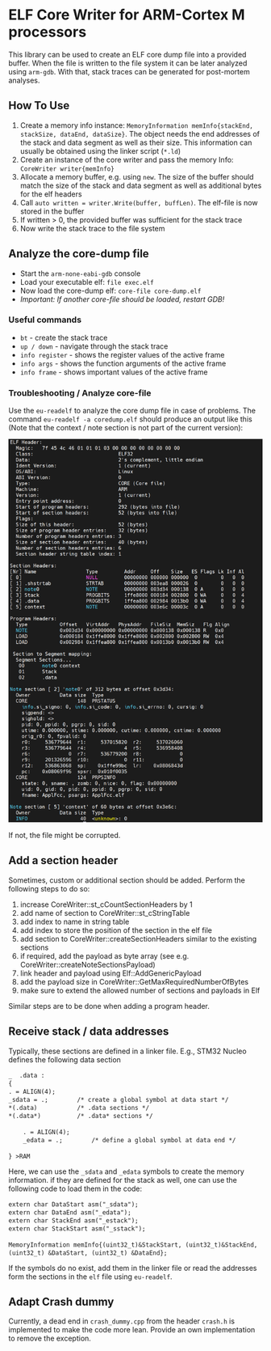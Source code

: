 # ELF Core Writer for ARM-Cortex M processors

This library can be used to create an ELF core dump file into a provided buffer. When the file is written to the file system it can be later analyzed using `arm-gdb`.
With that, stack traces can be generated for post-mortem analyses.

## How To Use
1) Create a memory info instance: `MemoryInformation memInfo{stackEnd, stackSize, dataEnd, dataSize}`. The object needs the end addresses of the stack and data segment as well as their size. This information can usually be obtained using the linker script (`*.ld`)
2) Create an instance of the core writer and pass the memory Info: `CoreWriter writer{memInfo}`
3) Allocate a memory buffer, e.g. using `new`. The size of the buffer should match the size of the stack and data segment as well as additional bytes for the elf headers
4) Call `auto written = writer.Write(buffer, buffLen)`. The elf-file is now stored in the buffer
5) If written > 0, the provided buffer was sufficient for the stack trace
6) Now write the stack trace to the file system

## Analyze the core-dump file
* Start the `arm-none-eabi-gdb` console
* Load your executable elf: `file exec.elf`
* Now load the core-dump elf: `core-file core-dump.elf`
* *Important: If another core-file should be loaded, restart GDB!*

### Useful commands
* `bt` - create the stack trace
* `up / down` - navigate through the stack trace
* `info register` - shows the register values of the active frame
* `info args` - shows the function arguments of the active frame
* `info frame` - shows important values of the active frame

### Troubleshooting / Analyze core-file
Use the `eu-readelf` to analyze the core dump file in case of problems. The command `eu-readelf -a coredump.elf` should produce an output like this (Note that the context / note section is not part of the current version):

![alt text](img.png "Image")

If not, the file might be corrupted.

## Add a section header
Sometimes, custom or additional section should be added. Perform the following steps to do so: 

1) increase CoreWriter::st_cCountSectionHeaders by 1
2) add name of section to CoreWriter::st_cStringTable
3) add index to name in string table
4) add index to store the position of the section in the elf file
5) add section to CoreWriter::createSectionHeaders similar to the existing sections
6) if required, add the payload as byte array (see e.g. CoreWriter::createNoteSectionsPayload)
7) link header and payload using Elf::AddGenericPayload
8) add the payload size in CoreWriter::GetMaxRequiredNumberOfBytes
9) make sure to extend the allowed number of sections and payloads in Elf

Similar steps are to be done when adding a program header.

## Receive stack / data addresses
Typically, these sections are defined in a linker file.  E.g., STM32 Nucleo defines the following data section
```
_  .data :
{
. = ALIGN(4);
_sdata = .;        /* create a global symbol at data start */
*(.data)           /* .data sections */
*(.data*)          /* .data* sections */

    . = ALIGN(4);
    _edata = .;        /* define a global symbol at data end */

} >RAM 
```
Here, we can use the `_sdata` and `_edata` symbols to create the memory information. if they are defined for the stack as well, one can use the following code to load them in the code:
```
extern char DataStart asm("_sdata");
extern char DataEnd asm("_edata");
extern char StackEnd asm("_estack");
extern char StackStart asm("_sstack");

MemoryInformation memInfo{(uint32_t)&StackStart, (uint32_t)&StackEnd, (uint32_t) &DataStart, (uint32_t) &DataEnd};
```

If the symbols do no exist, add them in the linker file or read the addresses form the sections in the `elf` file using `eu-readelf`. 

## Adapt Crash dummy
Currently, a dead end in `crash_dummy.cpp` from the header `crash.h` is implemented to make the code more lean. Provide an own implementation to remove the exception.